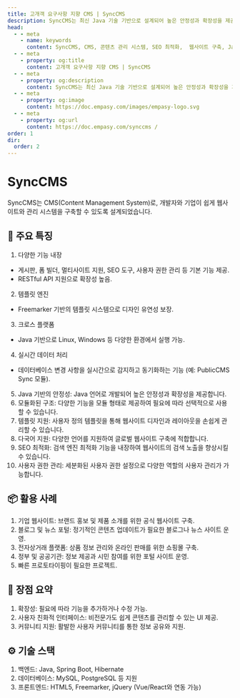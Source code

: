 ```yaml
---
title: 고개객 요구사항 지향 CMS | SyncCMS
description: SyncCMS는 최신 Java 기술 기반으로 설계되어 높은 안정성과 확장성을 제공하며, SEO 친화적인 구조를 통해 웹사이트의 검색 노출을 효과적으로 향상시킵니다
head:
  - - meta
    - name: keywords
      content: SyncCMS, CMS, 콘텐츠 관리 시스템, SEO 최적화,  웹사이트 구축, Java 기반, 오픈소스, 템플릿, 다국어 지원, 사용자 친화적 UI, 확장성, 헤드리스,  클라우드 기반 CMS, 모바일 CMS, Headless CMS, Headful CMS, 모듈화 콘텐츠 시스템, 사용자 친화적 인터페이스, 템플릿 지원, 다중 사이트 및 다국어 지원, 개인화
  - - meta
    - property: og:title
      content: 고개객 요구사항 지향 CMS | SyncCMS
  - - meta
    - property: og:description
      content: SyncCMS는 최신 Java 기술 기반으로 설계되어 높은 안정성과 확장성을 제공하며, SEO 친화적인 구조를 통해 웹사이트의 검색 노출을 효과적으로 향상시킵니다
  - - meta
    - property: og:image
      content: https://doc.empasy.com/images/empasy-logo.svg
  - - meta
    - property: og:url
      content: https://doc.empasy.com/synccms /
order: 1
dir:
  order: 2
---
```


# SyncCMS

SyncCMS는 CMS(Content Management System)로, 개발자와 기업이 쉽게 웹사이트와 관리 시스템을 구축할 수 있도록 설계되었습니다.

## 🔧 주요 특징

1. 다양한 기능 내장

- 게시판, 폼 빌더, 멀티사이트 지원, SEO 도구, 사용자 권한 관리 등 기본 기능 제공.
- RESTful API 지원으로 확장성 높음.

2. 템플릿 엔진

- Freemarker 기반의 템플릿 시스템으로 디자인 유연성 보장.

3. 크로스 플랫폼

- Java 기반으로 Linux, Windows 등 다양한 환경에서 실행 가능.

4. 실시간 데이터 처리

- 데이터베이스 변경 사항을 실시간으로 감지하고 동기화하는 기능 (예: PublicCMS Sync 모듈).

5. Java 기반의 안정성: Java 언어로 개발되어 높은 안정성과 확장성을 제공합니다.
6. 모듈화된 구조: 다양한 기능을 모듈 형태로 제공하여 필요에 따라 선택적으로 사용할 수 있습니다.
7. 템플릿 지원: 사용자 정의 템플릿을 통해 웹사이트 디자인과 레이아웃을 손쉽게 관리할 수 있습니다.
8. 다국어 지원: 다양한 언어를 지원하여 글로벌 웹사이트 구축에 적합합니다.
9. SEO 최적화: 검색 엔진 최적화 기능을 내장하여 웹사이트의 검색 노출을 향상시킬 수 있습니다.
10. 사용자 권한 관리: 세분화된 사용자 권한 설정으로 다양한 역할의 사용자 관리가 가능합니다.

## 📦 활용 사례

1. 기업 웹사이트: 브랜드 홍보 및 제품 소개를 위한 공식 웹사이트 구축.
1. 블로그 및 뉴스 포털: 정기적인 콘텐츠 업데이트가 필요한 블로그나 뉴스 사이트 운영.
1. 전자상거래 플랫폼: 상품 정보 관리와 온라인 판매를 위한 쇼핑몰 구축.
1. 정부 및 공공기관: 정보 제공과 시민 참여를 위한 포털 사이트 운영.
1. 빠른 프로토타이핑이 필요한 프로젝트.

## 🚀 장점 요약

1. 확장성: 필요에 따라 기능을 추가하거나 수정 가능.
1. 사용자 친화적 인터페이스: 비전문가도 쉽게 콘텐츠를 관리할 수 있는 UI 제공.
1. 커뮤니티 지원: 활발한 사용자 커뮤니티를 통한 정보 공유와 지원.

## ⚙️ 기술 스택

1. 백엔드: Java, Spring Boot, Hibernate
1. 데이터베이스: MySQL, PostgreSQL 등 지원
1. 프론트엔드: HTML5, Freemarker, jQuery (Vue/React와 연동 가능)

